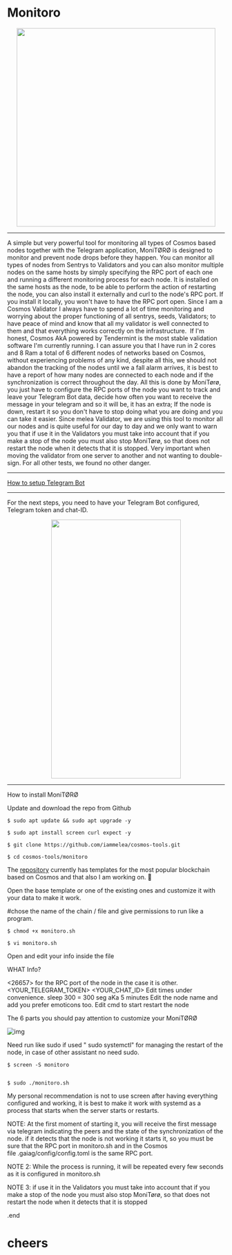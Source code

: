 # Monitoro 

<p align="center">
  <img width="460" height="460" src="https://meleatrust.com/wp-content/uploads/2020/03/g5738.png">
</p>




---

A simple but very powerful tool for monitoring all types of Cosmos based nodes together with the Telegram application, MoniTØRØ is designed to monitor and prevent node drops before they happen. You can monitor all types of nodes from Sentrys to Validators and you can also monitor multiple nodes on the same hosts by simply specifying the RPC port of each one and running a different monitoring process for each node.
It is installed on the same hosts as the node, to be able to perform the action of restarting the node, you can also install it externally and curl to the node's RPC port. If you install it locally, you won't have to have the RPC port open.
Since I am a Cosmos Validator I always have to spend a lot of time monitoring and worrying about the proper functioning of all sentrys, seeds, Validators; to have peace of mind and know that all my validator is well connected to them and that everything works correctly on the infrastructure. 
If I'm honest, Cosmos AkA powered by Tendermint is the most stable validation software I'm currently running. I can assure you that I have run in 2 cores and 8 Ram a total of 6 different nodes of networks based on Cosmos, without experiencing problems of any kind, despite all this, we should not abandon the tracking of the nodes until we a fall alarm arrives, it is best to have a report of how many nodes are connected to each node and if the synchronization is correct throughout the day. All this is done by MoniTørø, you just have to configure the RPC ports of the node you want to track and leave your Telegram Bot data, decide how often you want to receive the message in your telegram and so it will be, it has an extra; If the node is down, restart it so you don't have to stop doing what you are doing and you can take it easier.
Since melea Validator, we are using this tool to monitor all our nodes and is quite useful for our day to day and we only want to warn you that if use it in the Validators you must take into account that if you make a stop of the node you must also stop MoniTørø, so that does not restart the node when it detects that it is stopped. Very important when moving the validator from one server to another and not wanting to double-sign. For all other tests, we found no other danger.


---

[How to setup Telegram Bot](https://github.com/iammelea/cosmos-tools/blob/master/monitoro/Telegram%20bot%20chat-ID.md)


---

For the next steps, you need to have your Telegram Bot configured, Telegram token and chat-ID.

<p align="center">
  <img width="300" height="600" src="https://meleatrust.com/wp-content/uploads/2020/03/photo_2020-03-07_20-40-20.jpg">
</p>


---

How to install MoniTØRØ


Update and download the repo from Github

```
$ sudo apt update && sudo apt upgrade -y

$ sudo apt install screen curl expect -y

$ git clone https://github.com/iammelea/cosmos-tools.git

$ cd cosmos-tools/monitoro
```

The [repository](https://github.com/iammelea/cosmos-tools/tree/master/monitoro) currently has templates for the most popular blockchain based on Cosmos and that also I am working on. 🌝

Open the base template or one of the existing ones and customize it with your data to make it work.


#chose the name of the chain / file and give permissions to run like a program.


```
$ chmod +x monitoro.sh

$ vi monitoro.sh
```

Open and edit your info inside the file


WHAT Info?


<26657> for the RPC port of the node in the case it is other.
<YOUR_TELEGRAM_TOKEN>
<YOUR_CHAT_ID>
Edit times under convenience. sleep 300 = 300 seg aKa 5 minutes
Edit the node name and add you prefer emoticons too.
Edit cmd to start restart the node

The 6 parts you should pay attention to customize your MoniTØRØ

![img](https://meleatrust.com/wp-content/uploads/2020/03/g6014.png)

Need run like sudo if used " sudo systemctl" for managing the restart of the node, in case of other assistant no need sudo.

```
$ screen -S monitoro


$ sudo ./monitoro.sh
```

My personal recommendation is not to use screen after having everything configured and working, it is best to make it work with systemd as a process that starts when the server starts or restarts. 

NOTE: At the first moment of starting it, you will receive the first message via telegram indicating the peers and the state of the synchronization of the node. if it detects that the node is not working it starts it, so you must be sure that the RPC port in monitoro.sh and in the Cosmos file .gaiag/config/config.toml is the same RPC port.

NOTE 2: While the process is running, it will be repeated every few seconds as it is configured in monitoro.sh

NOTE 3: if use it in the Validators you must take into account that if you make a stop of the node you must also stop MoniTørø, so that does not restart the node when it detects that it is stopped

.end


# cheers



